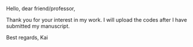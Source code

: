 Hello, dear friend/professor,

Thank you for your interest in my work. I will upload the codes after I have submitted my manuscript.

Best regards,
Kai
